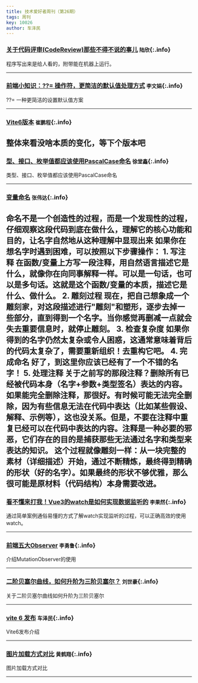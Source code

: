 ```yaml
---
title: 技术爱好者周刊（第26期）
tags: 周刊
key: 10026
author: 车泽民
---
```


### [关于代码评审(CodeReview)那些不得不说的事儿](https://segmentfault.com/a/1190000041885333)   `陆欣`{:.info}

程序写出来是给人看的，附带能在机器上运行。

---

### [前端小知识：??= 操作符，更简洁的默认值处理方式](https://mp.weixin.qq.com/s/tSyhOFpGLdd1i3UrUPS9yg)   `李文娟`{:.info}

??=  一种更简洁的设置默认值方案

---

### [Vite6版本](https://cn.vite.dev/guide/migration.html#json-stringify)   `崔鹏程`{:.info}

整体来看没啥本质的变化，等下个版本吧
---

### [型、接口、枚举值都应该使用PascalCase命名](https://juejin.cn/post/7047843645273145358#heading-6)   `徐堂鑫`{:.info}

类型、接口、枚举值都应该使用PascalCase命名

---

### [变量命名](https://wasp-lang.dev/blog/2023/10/12/on-importance-of-naming-in-programming)   `张伟达`{:.info}

命名不是一个创造性的过程，而是一个发现性的过程，仔细观察这段代码到底在做什么，理解它的核心功能和目的，让名字自然地从这种理解中显现出来
如果你在想名字时遇到困难，可以按照以下步骤操作：
	1.	写注释
在函数/变量上方写一段注释，用自然语言描述它是什么，就像你在向同事解释一样。可以是一句话，也可以是多句话。这就是这个函数/变量的本质，描述它是什么、做什么。
	2.	雕刻过程
现在，把自己想象成一个雕刻家，对这段描述进行"雕刻"和塑形，逐步去掉一些部分，直到得到一个名字。当你感觉再删减一点就会失去重要信息时，就停止雕刻。
	3.	检查复杂度
如果你得到的名字仍然太复杂或令人困惑，这通常意味着背后的代码太复杂了，需要重新组织！去重构它吧。
	4.	完成命名
好了，到这里你应该已经有了一个不错的名字！
	5.	处理注释
关于之前写的那段注释？删除所有已经被代码本身（名字+参数+类型签名）表达的内容。如果能完全删除注释，那很好。有时候可能无法完全删除，因为有些信息无法在代码中表达（比如某些假设、解释、示例等），这也没关系。但是，不要在注释中重复已经可以在代码中表达的内容。注释是一种必要的邪恶，它们存在的目的是捕获那些无法通过名字和类型来表达的知识。
这个过程就像雕刻一样：从一块完整的素材（详细描述）开始，通过不断精炼，最终得到精确的形状（好的名字）。如果最终的形状不够优雅，那么很可能是原材料（代码结构）本身需要改进。
---

### [看不懂来打我！Vue3的watch是如何实现数据监听的](https://mp.weixin.qq.com/s/LuVVAUpWPcytDoMX2I6STg)   `李果然`{:.info}

通过简单案例通俗易懂的方式了解watch实现监听的过程，可以正确高效的使用watch。

---

### [前端五大Observer](https://juejin.cn/post/7403294862671380521)   `李勇鲁`{:.info}

介绍MutationObserver的使用

---

### [二阶贝塞尔曲线，如何升阶为三阶贝塞尔？](https://mp.weixin.qq.com/s/k-jU2o0ihRfPSFg2_ctIaw)   `刘世豪`{:.info}

关于二阶贝塞尔曲线如何升阶为三阶贝塞尔

---

### [vite 6 发布](https://juejin.cn/post/7441760339791167542)   `车泽民`{:.info}

Vite6发布介绍

---

### [图片加载方式对比](https://juejin.cn/post/7441246880666107931)   `黄鹤翔`{:.info}

图片加载方式对比

---
